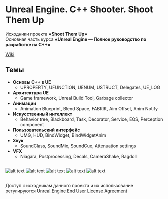 ﻿# Unreal Engine. C++ Shooter. Shoot Them Up

Исходники проекта **«Shoot Them Up»**  
Oсновная часть курса **«Unreal Engine — Полное руководство по разработке на С++»**  
  
[Wiki](https://lifeexe-art.gitbook.io/unreal-engine-c-course/)
## Темы
  - **Основы C++ в UE**
    - UPROPERTY, UFUNCTION, UENUM, USTRUCT, Delegates, UE_LOG
  - **Архитектура UE**
    - Game framework, Unreal Build Tool, Garbage collector
  - **Aнимации**
    - Animation Blueprint, Blend Space, FABRIK, Aim Offset, Anim Notify
  - **Искусственный интеллект**
    - Behavior tree, Blackboard, Task, Decorator, Service, EQS, Perception component
  - **Пользовательский интерфейс**
    - UMG, HUD, BindWidget, BindWidgetAnim
  - **Звук**
    - SoundClass, SoundMix, SoundCue, Attenuation settings
  - **VFX**
    - Niagara, Postprocessing, Decals, CameraShake, Ragdoll

##
![alt text](http://www.life-exe.com/udemy/game1.png)
![alt text](http://www.life-exe.com/udemy/game2.png)
![alt text](http://www.life-exe.com/udemy/game3.png)
![alt text](http://www.life-exe.com/udemy/game4.png)
![alt text](http://www.life-exe.com/udemy/game5.png)

##
Доступ к исходникам данного проекта и их использование регулируются [Unreal Engine End User License Agreement](https://www.unrealengine.com/eula)